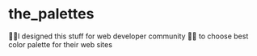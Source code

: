 # the_palettes
🎊🎉I designed this stuff for web developer community 🧑‍💻 to choose best color palette for their web sites

